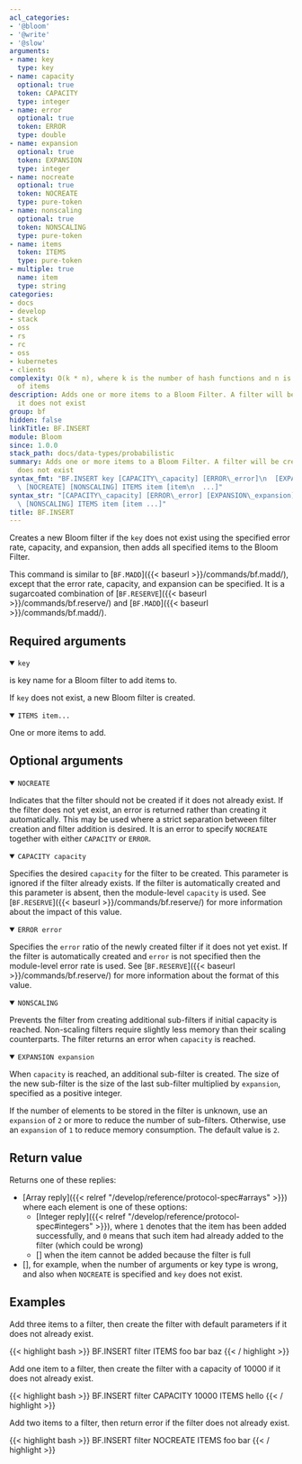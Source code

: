 ```yaml
---
acl_categories:
- '@bloom'
- '@write'
- '@slow'
arguments:
- name: key
  type: key
- name: capacity
  optional: true
  token: CAPACITY
  type: integer
- name: error
  optional: true
  token: ERROR
  type: double
- name: expansion
  optional: true
  token: EXPANSION
  type: integer
- name: nocreate
  optional: true
  token: NOCREATE
  type: pure-token
- name: nonscaling
  optional: true
  token: NONSCALING
  type: pure-token
- name: items
  token: ITEMS
  type: pure-token
- multiple: true
  name: item
  type: string
categories:
- docs
- develop
- stack
- oss
- rs
- rc
- oss
- kubernetes
- clients
complexity: O(k * n), where k is the number of hash functions and n is the number
  of items
description: Adds one or more items to a Bloom Filter. A filter will be created if
  it does not exist
group: bf
hidden: false
linkTitle: BF.INSERT
module: Bloom
since: 1.0.0
stack_path: docs/data-types/probabilistic
summary: Adds one or more items to a Bloom Filter. A filter will be created if it
  does not exist
syntax_fmt: "BF.INSERT key [CAPACITY\_capacity] [ERROR\_error]\n  [EXPANSION\_expansion]\
  \ [NOCREATE] [NONSCALING] ITEMS item [item\n  ...]"
syntax_str: "[CAPACITY\_capacity] [ERROR\_error] [EXPANSION\_expansion] [NOCREATE]\
  \ [NONSCALING] ITEMS item [item ...]"
title: BF.INSERT
---
```

Creates a new Bloom filter if the `key` does not exist using the specified error rate, capacity, and expansion, then adds all specified items to the Bloom Filter.

This command is similar to [`BF.MADD`]({{< baseurl >}}/commands/bf.madd/), except that the error rate, capacity, and expansion can be specified. It is a sugarcoated combination of [`BF.RESERVE`]({{< baseurl >}}/commands/bf.reserve/) and [`BF.MADD`]({{< baseurl >}}/commands/bf.madd/).

## Required arguments

<details open><summary><code>key</code></summary>

is key name for a Bloom filter to add items to.

If `key` does not exist, a new Bloom filter is created.
</details>

<details open><summary><code>ITEMS item...</code></summary>

One or more items to add.
</details>

## Optional arguments

<details open><summary><code>NOCREATE</code></summary>

Indicates that the filter should not be created if it does not already exist.
If the filter does not yet exist, an error is returned rather than creating it automatically.
This may be used where a strict separation between filter creation and filter addition is desired.
It is an error to specify `NOCREATE` together with either `CAPACITY` or `ERROR`.
</details>

<details open><summary><code>CAPACITY capacity</code></summary>

Specifies the desired `capacity` for the filter to be created.
This parameter is ignored if the filter already exists.
If the filter is automatically created and this parameter is absent, then the module-level `capacity` is used.
See [`BF.RESERVE`]({{< baseurl >}}/commands/bf.reserve/) for more information about the impact of this value.
</details>

<details open><summary><code>ERROR error</code></summary>
    
Specifies the `error` ratio of the newly created filter if it does not yet exist.
If the filter is automatically created and `error` is not specified then the module-level error rate is used.
See [`BF.RESERVE`]({{< baseurl >}}/commands/bf.reserve/) for more information about the format of this value.
</details>

<details open><summary><code>NONSCALING</code></summary>

Prevents the filter from creating additional sub-filters if initial capacity is reached.
Non-scaling filters require slightly less memory than their scaling counterparts. The filter returns an error when `capacity` is reached.
</details>

<details open><summary><code>EXPANSION expansion</code></summary>

When `capacity` is reached, an additional sub-filter is created.
The size of the new sub-filter is the size of the last sub-filter multiplied by `expansion`, specified as a positive integer.

If the number of elements to be stored in the filter is unknown, use an `expansion` of `2` or more to reduce the number of sub-filters.
Otherwise, use an `expansion` of `1` to reduce memory consumption. The default value is `2`.
</details>

## Return value

Returns one of these replies:

- [Array reply]({{< relref "/develop/reference/protocol-spec#arrays" >}}) where each element is one of these options:
  - [Integer reply]({{< relref "/develop/reference/protocol-spec#integers" >}}), where `1` denotes that the item has been added successfully, and `0` means that such item had already added to the filter (which could be wrong)
  - [] when the item cannot be added because the filter is full
- [], for example, when the number of arguments or key type is wrong, and also when `NOCREATE` is specified and `key` does not exist.

## Examples

Add three items to a filter, then create the filter with default parameters if it does not already exist.

{{< highlight bash >}}
BF.INSERT filter ITEMS foo bar baz
{{< / highlight >}}

Add one item to a filter, then create the filter with a capacity of 10000 if it does not already exist.

{{< highlight bash >}}
BF.INSERT filter CAPACITY 10000 ITEMS hello
{{< / highlight >}}

Add two items to a filter, then return error if the filter does not already exist.

{{< highlight bash >}}
BF.INSERT filter NOCREATE ITEMS foo bar
{{< / highlight >}}
